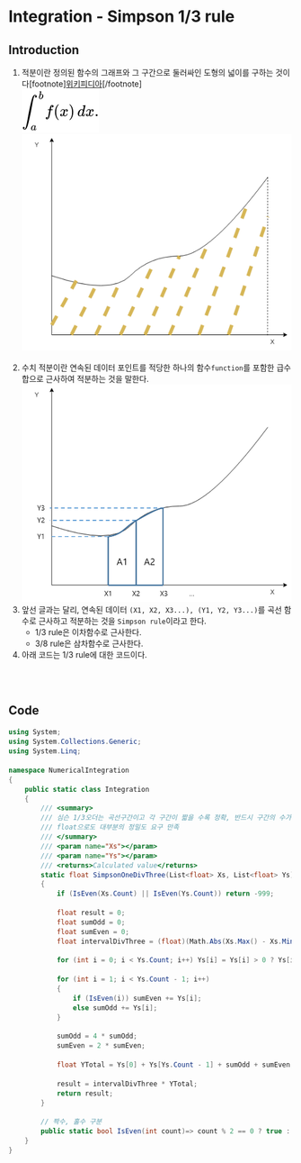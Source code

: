 <h1 id="title">Integration - Simpson 1/3 rule</h1>

<h2 id="intro">Introduction</h2>

1. 적분이란 정의된 함수의 그래프와 그 구간으로 둘러싸인 도형의 넓이를 구하는 것이다[footnote][위키피디아](https://ko.wikipedia.org/wiki/%EC%A0%81%EB%B6%84)[/footnote]<br>
    ![적분이미지](Integration.svg)<br>
    ![적분이미지2](Integration%20-%20TrapezoidalRule1.png)<br><br>
2. 수치 적분이란 연속된 데이터 포인트를 적당한 하나의 함수`function`를 포함한 급수합으로 근사하여 적분하는 것을 말한다.<br>
    ![적분이미지3](Integration%20-%20SimpsonOneDivThree.png)<br>
3. 앞선 글과는 달리, 연속된 데이터 `(X1, X2, X3...), (Y1, Y2, Y3...)`를 곡선 함수로 근사하고 적분하는 것을 `Simpson rule`이라고 한다.
    - 1/3 rule은 이차함수로 근사한다.
    - 3/8 rule은 삼차함수로 근사한다.
4. 아래 코드는 1/3 rule에 대한 코드이다.

<br><br>

<h2 id="code">Code</h2>

```csharp
using System;
using System.Collections.Generic;
using System.Linq;

namespace NumericalIntegration
{
    public static class Integration
    {
        /// <summary>
        /// 심슨 1/3오더는 곡선구간이고 각 구간이 짧을 수록 정확, 반드시 구간의 수가 짝수여야 함
        /// float으로도 대부분의 정밀도 요구 만족
        /// </summary>
        /// <param name="Xs"></param>
        /// <param name="Ys"></param>
        /// <returns>Calculated value</returns>
        static float SimpsonOneDivThree(List<float> Xs, List<float> Ys)
        {
            if (IsEven(Xs.Count) || IsEven(Ys.Count)) return -999;      //포인트가 홀수여야 구간 수가 짝수가 나옴

            float result = 0;
            float sumOdd = 0;
            float sumEven = 0;
            float intervalDivThree = (float)(Math.Abs(Xs.Max() - Xs.Min()) / (Xs.Count - 1) / 3);

            for (int i = 0; i < Ys.Count; i++) Ys[i] = Ys[i] > 0 ? Ys[i] : 0;   // 음수 0으로 처리

            for (int i = 1; i < Ys.Count - 1; i++)
            {
                if (IsEven(i)) sumEven += Ys[i]; 
                else sumOdd += Ys[i];
            }

            sumOdd = 4 * sumOdd;
            sumEven = 2 * sumEven;

            float YTotal = Ys[0] + Ys[Ys.Count - 1] + sumOdd + sumEven;

            result = intervalDivThree * YTotal;
            return result;
        }

        // 짝수, 홀수 구분
        public static bool IsEven(int count)=> count % 2 == 0 ? true : false;
    }
}
```